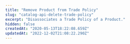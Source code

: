 ```yaml
---
title: "Remove Product from Trade Policy"
slug: "catalog-api-delete-trade-policy"
excerpt: "Disassociates a Trade Policy of a Product."
hidden: false
createdAt: "2020-05-13T18:22:08.659Z"
updatedAt: "2022-12-02T21:08:22.290Z"
---
```

